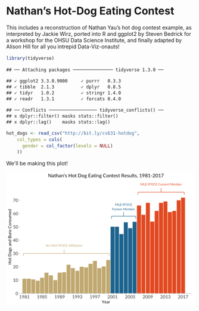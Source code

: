 # Nathan’s Hot-Dog Eating Contest 

This includes a reconstruction of Nathan Yau’s hot dog contest example, as interpreted by Jackie Wirz, ported into R and ggplot2 by Steven Bedrick for a workshop for the OHSU Data Science Institute, and finally adapted by Alison Hill for all you intrepid Data-Viz-onauts!


```r
library(tidyverse)
```

```
## ── Attaching packages ─────────────── tidyverse 1.3.0 ──
```

```
## ✓ ggplot2 3.3.0.9000     ✓ purrr   0.3.3     
## ✓ tibble  2.1.3          ✓ dplyr   0.8.5     
## ✓ tidyr   1.0.2          ✓ stringr 1.4.0     
## ✓ readr   1.3.1          ✓ forcats 0.4.0
```

```
## ── Conflicts ────────────────── tidyverse_conflicts() ──
## x dplyr::filter() masks stats::filter()
## x dplyr::lag()    masks stats::lag()
```

```r
hot_dogs <- read_csv("http://bit.ly/cs631-hotdog", 
    col_types = cols(
      gender = col_factor(levels = NULL)
    ))
```

We'll be making this plot!

![](images/lab01.png)
